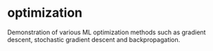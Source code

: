 # optimization
Demonstration of various ML optimization methods such as gradient descent, stochastic gradient descent and backpropagation.
